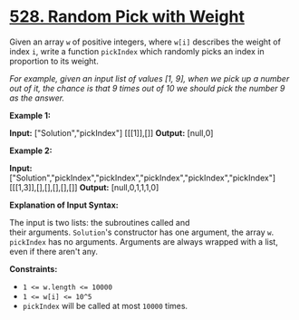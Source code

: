 # [528. Random Pick with Weight](https://leetcode.com/problems/random-pick-with-weight/)

Given an array `w` of positive integers, where `w[i]` describes the weight of index `i`, write a function `pickIndex` which randomly picks an index in proportion to its weight.

_For example, given an input list of values \[1, 9\], when we pick up a number out of it, the chance is that 9 times out of 10 we should pick the number 9 as the answer._

**Example 1:**

**Input:** \["Solution","pickIndex"\] \[\[\[1\]\],\[\]\]
**Output:** \[null,0\]

**Example 2:**

**Input:** \["Solution","pickIndex","pickIndex","pickIndex","pickIndex","pickIndex"\] \[\[\[1,3\]\],\[\],\[\],\[\],\[\],\[\]\]
**Output:** \[null,0,1,1,1,0\]

**Explanation of Input Syntax:**

The input is two lists: the subroutines called and their arguments. `Solution`'s constructor has one argument, the array `w`. `pickIndex` has no arguments. Arguments are always wrapped with a list, even if there aren't any.

**Constraints:**

- `1 <= w.length <= 10000`
- `1 <= w[i] <= 10^5`
- `pickIndex` will be called at most `10000` times.
